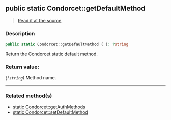 ## public static Condorcet::getDefaultMethod

> [Read it at the source](https://github.com/julien-boudry/Condorcet/blob/master/src/Condorcet.php#L113)

### Description    

```php
public static Condorcet::getDefaultMethod ( ): ?string
```

Return the Condorcet static default method.
    

### Return value:   

*(`?string`)* Method name.


---------------------------------------

### Related method(s)      

* [static Condorcet::getAuthMethods](/Docs/ApiReferences/Condorcet%20Class/public%20static%20Condorcet--getAuthMethods.md)    
* [static Condorcet::setDefaultMethod](/Docs/ApiReferences/Condorcet%20Class/public%20static%20Condorcet--setDefaultMethod.md)    
